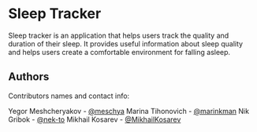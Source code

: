 # Sleep Tracker

Sleep tracker is an application that helps users track the quality and duration of their sleep. It provides useful information about sleep quality and helps users create a comfortable environment for falling asleep. 

## Authors

Contributors names and contact info:

Yegor Meshcheryakov - [@meschya](https://github.com/meschya)
Marina Tihonovich - [@marinkman](https://github.com/marinkman)
Nik Gribok - [@nek-to](https://github.com/nek-to)
Mikhail Kosarev - [@MikhailKosarev](https://github.com/MikhailKosarev)